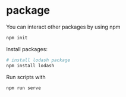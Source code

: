 # package

You can interact other packages by using npm

```zsh
npm init
```

Install packages:

```zsh
# install lodash package
npm install lodash
```

Run scripts with

```zsh
npm run serve
```

